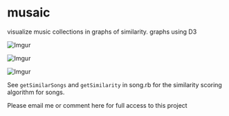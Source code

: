 musaic
======

visualize music collections in graphs of similarity. graphs using D3

![Imgur](http://i.imgur.com/Fz4XI33.png)  

![Imgur](http://i.imgur.com/Y8k45PZ.png)

![Imgur](http://i.imgur.com/mc5BcUm.png)  

See `getSimilarSongs` and `getSimilarity` in song.rb for the similarity scoring algorithm for songs.

Please email me or comment here for full access to this project
